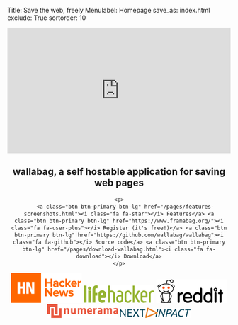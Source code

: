 Title: Save the web, freely
Menulabel: Homepage
save_as: index.html
exclude: True
sortorder: 10

<style>.embed-container { position: relative; padding-bottom: 56.25%; height: 0; overflow: hidden; max-width: 100%; height: auto; } .embed-container iframe, .embed-container object, .embed-container embed { position: absolute; top: 0; left: 0; width: 100%; height: 100%; }
</style>
<div style="max-width: 600px; margin: 0 auto;">
    <div class="embed-container">
        <iframe src="https://player.vimeo.com/video/167435064" width="640" height="360" frameborder="0" webkitallowfullscreen="" mozallowfullscreen="" allowfullscreen="" data-mce-src="https://player.vimeo.com/video/167435064"></iframe>
    </div>
</div>


<div style="text-align: center;">
	<h2><strong>wallabag, a self hostable application for saving web pages</strong></h2>

	<p>
		<a class="btn btn-primary btn-lg" href="/pages/features-screenshots.html"><i class="fa fa-star"></i> Features</a> <a class="btn btn-primary btn-lg" href="https://www.framabag.org/"><i class="fa fa-user-plus"></i> Register (it's free!)</a> <a class="btn btn-primary btn-lg" href="https://github.com/wallabag/wallabag"><i class="fa fa-github"></i> Source code</a> <a class="btn btn-primary btn-lg" href="/pages/download-wallabag.html"><i class="fa fa-download"></i> Download</a>
	</p>
</div>

<div class="well seen" style="text-align: center;">
	<a href="https://news.ycombinator.com/item?id=10955186"><img style="max-width: 10rem;" src="/images/hackernews.png" /></a>
	<a href="http://lifehacker.com/wallabag-is-a-self-hosted-read-it-later-service-1575106528"><img style="max-width: 10rem;" src="/images/lifehacker.png" /></a>
	<a href="https://www.reddit.com/r/linux/comments/35zomp/dont_fancy_proprietary_closedsource_pocket_heres/"><img style="max-width: 10rem;" src="/images/reddit.png" /></a>
	<a href="http://www.numerama.com/tech/160115-le-pocket-libre-wallabag-fait-le-plein-de-fonctionnalites.html"><img style="max-width: 10rem;" src="/images/numerama.png" /></a>
	<a href="http://www.nextinpact.com/news/99330-sauvegarde-darticles-wallabag-2-0-deboule-avec-longue-liste-nouveautes.htm"><img style="max-width: 10rem;" src="/images/nextinpact.png" /></a>
</div>